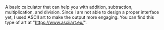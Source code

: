 A basic calculator that can help you with addition, subtraction, multiplication, and division. Since I am not able to design a proper interface yet, I used ASCII art to make the output more engaging. You can find this type of art at "https://www.asciiart.eu/".

